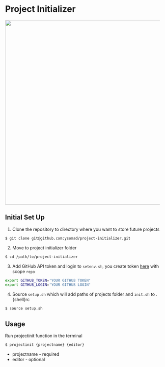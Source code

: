 # Project Initializer

<img src="https://i.imgur.com/wWmMbH5.gif" width="600" />

## Initial Set Up
1. Clone the repository to directory where you want to store future projects
```bash
$ git clone git@github.com:ysomad/project-initializer.git
```
2. Move to project initializer folder
```bash
$ cd /path/to/project-initializer
```
3. Add GitHub API token and login to `setenv.sh`, you create token [here](https://github.com/settings/tokens/new) with scope `repo`
```bash
export GITHUB_TOKEN='YOUR GITHUB TOKEN'
export GITHUB_LOGIN='YOUR GITHUB LOGIN'
```
4. Source `setup.sh` which will add paths of projects folder and `init.sh` to .{shell}rc
```bash
$ source setup.sh
```

## Usage
Run projectinit function in the terminal
```bash
$ projectinit {projectname} {editor}
```
- projectname - required
- editor - optional
